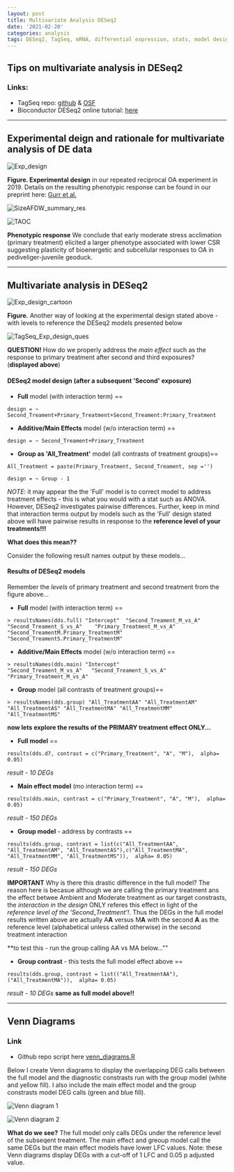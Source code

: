 ```yaml
---
layout: post
title: Multivariate Analysis DESeq2
date: '2021-02-20'
categories: analysis
tags: DESeq2, TagSeq, mRNA, differential expression, stats, model design, multivariate
---
```


## Tips on multivariate analysis in DESeq2

### Links:

* TagSeq repo: [github](https://github.com/SamGurr/Pgenerosa_TagSeq_Metabolomics) & [OSF](https://osf.io/ydmt5/)
* Bioconductor DESeq2 online tutorial: [here](http://bioconductor.org/packages/release/bioc/vignettes/DESeq2/inst/doc/DESeq2.html)

------------------
## Experimental deign and rationale for multivariate analysis of DE data


![Exp_design](https://samgurr.github.io/SamJGurr_Lab_Notebook/images/TagSeq_Exp_design.JPG "Exp_design")

**Figure. Experimental design** in our repeated reciprocal OA experiment in 2019. Details on the resulting phenotypic response can be found in our preprint here: [Gurr et al.](https://www.biorxiv.org/content/10.1101/2020.08.03.234955v1.full)


![SizeAFDW_summary_res](https://samgurr.github.io/SamJGurr_Lab_Notebook/images/SizeAFDW_summary_res.JPG "SizeAFDW_summary_res")

![TAOC](https://samgurr.github.io/SamJGurr_Lab_Notebook/images/TAOC_summary_res.JPG "TAOC")

**Phenotypic response** We conclude that early moderate stress acclimation (primary treatment) elicited a larger phenotype associated with lower CSR suggesting plasticity of bioenergetic and subcellular responses to OA in pediveliger-juvenile geoduck.

-------------------------
## Multivariate analysis in DESeq2

![Exp_design_cartoon](https://samgurr.github.io/SamJGurr_Lab_Notebook/images/TagSeq_Exp_design_cartoon.JPG "Exp_design_cartoon")

**Figure.** Another way of looking at the experimental design stated above - with levels to reference the DESeq2 models presented below

![TagSeq_Exp_design_ques](https://samgurr.github.io/SamJGurr_Lab_Notebook/images/TagSeq_Exp_design_ques.JPG "TagSeq_Exp_design_ques")

**QUESTION!** How do we properly address the *main effect* such as the response to primary treatment after second and third exposures? (**displayed above**)

#### DESeq2 model design (after a subsequent 'Second' exposure)

* **Full** model (with interaction term) ==

```design = ~ Second_Treament+Primary_Treatment+Second_Treament:Primary_Treatment```

* **Additive/Main Effects** model (w/o interaction term) ==

```design = ~ Second_Treament+Primary_Treatment```

* **Group as 'All_Treatment'** model (all contrasts of treatment groups)==

```All_Treatment = paste(Primary_Treatment, Second_Treament, sep ='')```

  ```design = ~ Group - 1```

*NOTE*: it may appear the the 'Full' model is to correct model to address treatment effects - this is what you would with a stat such as ANOVA. However, DESeq2 investigates pairwise differences. Further, keep in mind that interaction terms output by models such as the 'Full' design stated above will have pairwise results in response to the **reference level of your treatments!!!**

**What does this mean??**

Consider the following result names output by these models...

#### Results of DESeq2 models

Remember the *levels* of primary treatment and second treatment from the figure above...

* **Full** model (with interaction term) ==

```> resultsNames(dds.full) "Intercept"  "Second_Treament_M_vs_A"     "Second_Treament_S_vs_A"    "Primary_Treatment_M_vs_A" "Second_TreamentM.Primary_TreatmentM" "Second_TreamentS.Primary_TreatmentM" ```

* **Additive/Main Effects** model (w/o interaction term) ==

```> resultsNames(dds.main) "Intercept"                "Second_Treament_M_vs_A"   "Second_Treament_S_vs_A"  "Primary_Treatment_M_vs_A"```

* **Group** model (all contrasts of treatment groups)==

```> resultsNames(dds.group) "All_TreatmentAA" "All_TreatmentAM" "All_TreatmentAS" "All_TreatmentMA" "All_TreatmentMM" "All_TreatmentMS"```

**now lets explore the results of the PRIMARY treatment effect ONLY...**

* **Full model** ==

```results(dds.d7, contrast = c("Primary_Treatment", "A", "M"),  alpha= 0.05)```

*result - 10 DEGs*

* **Main effect model** (mo interaction term) ==

```results(dds.main, contrast = c("Primary_Treatment", "A", "M"),  alpha= 0.05)```

*result - 150 DEGs*

* **Group model** - address by contrasts ==

```results(dds.group, contrast = list(c("All_TreatmentAA", "All_TreatmentAM", "All_TreatmentAS"),c("All_TreatmentMA", "All_TreatmentMM", "All_TreatmentMS")),  alpha= 0.05)```

*result - 150 DEGs*

**IMPORTANT** Why is there this drastic difference in the full model? The reason here is becasue although we are calling the primary treatment ans the effect betwee Ambient and Moderate treatment as our target constrasts, the *interaction in the design* ONLY referes this effect in light of the *reference level of the 'Second_Treatment'!*. Thus the DEGs in the full model results written above are actually A**A** versus M**A** with the second **A** as the reference level (alphabetical unless called otherwise) in the second treatment interaction

**to test this - run the group calling AA vs MA below...""
* **Group contrast** - this tests the full model effect above ==

```results(dds.group, contrast = list(("All_TreatmentAA"),("All_TreatmentMA")),  alpha= 0.05)```

*result - 10 DEGs* **same as full  model above!!**

-----------------------------------
## Venn Diagrams

### Link
* Github repo script here [venn_diagrams.R](https://github.com/SamGurr/Pgenerosa_TagSeq_Metabolomics/blob/main/TagSeq/Analysis/Scripts/venn_diagrams.R)

Below I create Venn diagrams to display the overlapping DEG calls between the full model and the diagnostic constrasts run with the group model (white and yellow fill). I also include the main effect model and the group constrasts model DEG calls (green and blue fill).

![Venn diagram 1](https://samgurr.github.io/SamJGurr_Lab_Notebook/images/Venn_Day7_TagSeq.JPG "Venn diagram 1")

![Venn diagram 2](https://samgurr.github.io/SamJGurr_Lab_Notebook/images/Venn_Day14_TagSeq.JPG "Venn diagram 2")

**What do we see?**
The full model only calls DEGs under the reference level of the subseqent treatment. The main effect and greoup model call the same DEGs but the main effect models have lower LFC values. Note: these Venn diagrams display DEGs with a cut-off of 1 LFC and 0.05 p adjusted value.
